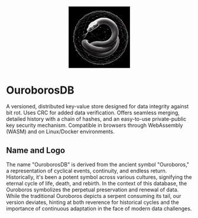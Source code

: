 <p align="center">
  <img src="_12b96d69-4028-4231-8a2c-71dfdb849d66.jpeg"  width="33%">
</p>

# OuroborosDB

A versioned, distributed key-value store designed for data integrity against bit rot. Uses CRC for added data verification. Offers seamless merging, detailed history with a chain of hashes, and an easy-to-use private-public key security mechanism. Compatible in browsers through WebAssembly (WASM) and on Linux/Docker environments.

## Name and Logo

The name "OuroborosDB" is derived from the ancient symbol "Ouroboros," a representation of cyclical events, continuity, and endless return. Historically, it's been a potent symbol across various cultures, signifying the eternal cycle of life, death, and rebirth. In the context of this database, the Ouroboros symbolizes the perpetual preservation and renewal of data. While the traditional Ouroboros depicts a serpent consuming its tail, our version deviates, hinting at both reverence for historical cycles and the importance of continuous adaptation in the face of modern data challenges.

